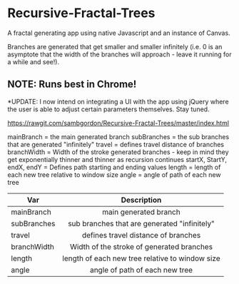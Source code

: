 # Recursive-Fractal-Trees

A fractal generating app using native Javascript and an instance of Canvas.

Branches are generated that get smaller and smaller infinitely  (i.e. 0 is an asymptote that the width of the branches will approach - leave it running for a while and see!).

## NOTE: Runs best in Chrome!

*UPDATE: I now intend on integrating a UI with the app using jQuery where the user is able to adjust certain parameters themselves. Stay tuned.

https://rawgit.com/sambgordon/Recursive-Fractal-Trees/master/index.html

mainBranch = the main generated branch
subBranches = the sub branches that are generated "infinitely"
travel = defines travel distance of branches
branchWidth = Width of the stroke generated branches - keep in mind they
get exponentially thinner and thinner as recursion continues
startX, StartY, endX, endY = Defines path starting and ending values
length = length of each new tree relative to window size
angle = angle of path of each new tree

| Var             | Description     |
| -------------   |:---------------:|
| mainBranch      | main generated branch|
| subBranches     | sub branches that are generated "infinitely"|
| travel          | defines travel distance of branches|
| branchWidth     | Width of the stroke of generated branches|
| length          | length of each new tree relative to window size|
| angle           | angle of path of each new tree|
